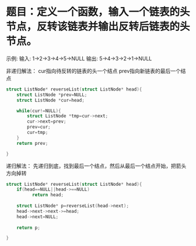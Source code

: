 # 题目：定义一个函数，输入一个链表的头节点，反转该链表并输出反转后链表的头节点。

示例:
输入: 1->2->3->4->5->NULL
输出: 5->4->3->2->1->NULL

非递归解法：
cur指向待反转的链表的头一个结点
prev指向新链表的最后一个结点

```c
struct ListNode* reverseList(struct ListNode* head){
    struct ListNode *prev=NULL;
    struct ListNode *cur=head;

    while(cur!=NULL){
        struct ListNode *tmp=cur->next;
        cur->next=prev;
        prev=cur;
        cur=tmp;
    }
    return prev;

}
```

递归解法：
先递归到底，找到最后一个结点，然后从最后一个结点开始，把箭头方向掉转
```c
struct ListNode* reverseList(struct ListNode* head){
    if(head==NULL||head->==NULL)
          return head;
    
    struct ListNode* p=reverseList(head->next);
    head->next->next->=head;
    head->next=NULL;
    
    return p;

}

```
